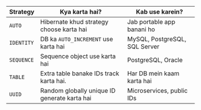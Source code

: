 
| Strategy   | Kya karta hai?                               | Kab use karein?               |
| ---------- | -------------------------------------------- | ----------------------------- |
| `AUTO`     | Hibernate khud strategy choose karta hai     | Jab portable app banani ho    |
| `IDENTITY` | DB ka `AUTO_INCREMENT` use karta hai         | MySQL, PostgreSQL, SQL Server |
| `SEQUENCE` | Sequence object use karta hai                | PostgreSQL, Oracle            |
| `TABLE`    | Extra table banake IDs track karta hai.      | Har DB mein kaam karta hai    |
| `UUID`     | Random globally unique ID generate karta hai | Microservices, public IDs     |